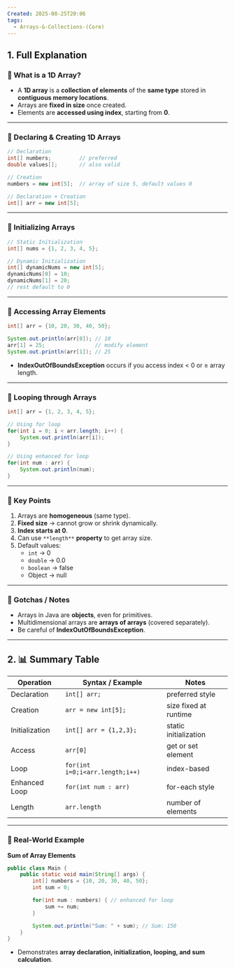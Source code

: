 ```yaml
---
Created: 2025-08-25T20:06
tags:
  - Arrays-&-Collections-(Core)
---
```

## 1. Full Explanation

### 🔹 What is a 1D Array?

- A **1D array** is a **collection of elements** of the **same type** stored in **contiguous memory locations**.
- Arrays are **fixed in size** once created.
- Elements are **accessed using index**, starting from **0**.

---

### 🔹 Declaring & Creating 1D Arrays

```Java
// Declaration
int[] numbers;         // preferred
double values[];       // also valid

// Creation
numbers = new int[5];  // array of size 5, default values 0

// Declaration + Creation
int[] arr = new int[5];

```

---

### 🔹 Initializing Arrays

```Java
// Static Initialization
int[] nums = {1, 2, 3, 4, 5};

// Dynamic Initialization
int[] dynamicNums = new int[5];
dynamicNums[0] = 10;
dynamicNums[1] = 20;
// rest default to 0

```

---

### 🔹 Accessing Array Elements

```Java
int[] arr = {10, 20, 30, 40, 50};

System.out.println(arr[0]); // 10
arr[1] = 25;                // modify element
System.out.println(arr[1]); // 25

```

- **IndexOutOfBoundsException** occurs if you access index < 0 or ≥ array length.

---

### 🔹 Looping through Arrays

```Java
int[] arr = {1, 2, 3, 4, 5};

// Using for loop
for(int i = 0; i < arr.length; i++) {
    System.out.println(arr[i]);
}

// Using enhanced for loop
for(int num : arr) {
    System.out.println(num);
}

```

---

### 🔹 Key Points

1. Arrays are **homogeneous** (same type).
2. **Fixed size** → cannot grow or shrink dynamically.
3. **Index starts at 0**.
4. Can use `**length**` **property** to get array size.
5. Default values:
    - `int` → 0
    - `double` → 0.0
    - `boolean` → false
    - Object → null

---

### 🔹 Gotchas / Notes

- Arrays in Java are **objects**, even for primitives.
- Multidimensional arrays are **arrays of arrays** (covered separately).
- Be careful of **IndexOutOfBoundsException**.

---

## 2. 📊 Summary Table

|Operation|Syntax / Example|Notes|
|---|---|---|
|Declaration|`int[] arr;`|preferred style|
|Creation|`arr = new int[5];`|size fixed at runtime|
|Initialization|`int[] arr = {1,2,3};`|static initialization|
|Access|`arr[0]`|get or set element|
|Loop|`for(int i=0;i<arr.length;i++)`|index-based|
|Enhanced Loop|`for(int num : arr)`|for-each style|
|Length|`arr.length`|number of elements|

---

### 🔹 Real-World Example

**Sum of Array Elements**

```Java
public class Main {
    public static void main(String[] args) {
        int[] numbers = {10, 20, 30, 40, 50};
        int sum = 0;

        for(int num : numbers) { // enhanced for loop
            sum += num;
        }

        System.out.println("Sum: " + sum); // Sum: 150
    }
}

```

- Demonstrates **array declaration, initialization, looping, and sum calculation**.